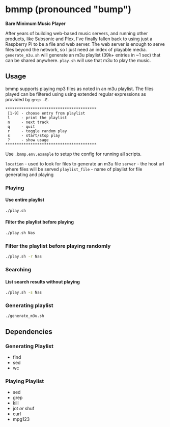 # bmmp (pronounced "bump")

**Bare Minimum Music Player**

After years of building web-based music servers, and running other products, like Subsonic and Plex, I've finally fallen back to using just a Raspberry Pi to be a file and web server.  The web server is enough to serve files beyond the network, so I just need an index of playable media.  `generate_m3u.sh` will generate an m3u playlist (39k+ entries in ~1 sec) that can be shared anywhere.  `play.sh` will use that m3u to play the music.

## Usage

bmmp supports playing mp3 files as noted in an m3u playlist.  The files played can be filtered using using extended regular expressions as provided by `grep -E`.

```
****************************************
 [1-9] - choose entry from playlist
 l     - print the playlist
 n     - next track
 q     - quit
 r     - toggle random play
 s     - start/stop play
 ?     - show usage
****************************************
```

Use `.bmmp.env.example` to setup the config for running all scripts.

`location` - used to look for files to generate an m3u file
`server` - the host url where files will be served
`playlist_file` - name of playlist for file generating and playing

### Playing

#### Use entire playlist

```bash
./play.sh
```

#### Filter the playlist before playing

```bash
./play.sh Nas
```

### Filter the playlist before playing randomly

```bash
./play.sh -r Nas
```

### Searching 

#### List search results without playing

```bash
./play.sh -s Nas
```

### Generating playlist

```
./generate_m3u.sh
```

## Dependencies

### Generating Playlist

- find
- sed
- wc

### Playing Playlist

- sed
- grep
- kill
- jot _or_ shuf
- curl
- mpg123

